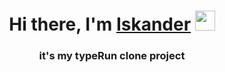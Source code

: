 <h1 align="center">Hi there, I'm <a href="https://github.com/iskanderqq" target="_blank">Iskander</a> 
<img src="https://github.com/blackcater/blackcater/raw/main/images/Hi.gif" height="32"/></h1>
<h3 align="center">it's my typeRun clone project</h3>
